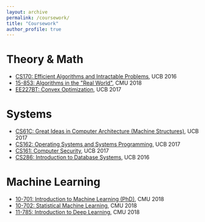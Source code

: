 ```yaml
---
layout: archive
permalink: /coursework/
title: "Coursework"
author_profile: true
---
```


Theory & Math
======
* [CS170: Efficient Algorithms and Intractable Problems](https://cs170.org/), UCB 2016
* [15-853: Algorithms in the "Real World"](http://www.cs.cmu.edu/afs/cs/project/pscico-guyb/realworld/www/indexS18.html), CMU 2018
* [EE227BT: Convex Optimization](https://people.eecs.berkeley.edu/~sojoudi/Course_EE227BT_F18.html), UCB 2017

Systems
======
* [CS61C: Great Ideas in Computer Architecture (Machine Structures)](http://inst.eecs.berkeley.edu/~cs61c/fa18/), UCB 2017
* [CS162: Operating Systems and Systems Programming](https://cs162.eecs.berkeley.edu/), UCB 2017
* [CS161: Computer Security](http://www-inst.eecs.berkeley.edu/~cs161/fa18/), UCB 2017
* [CS286: Introduction to Database Systems](https://www.cs186berkeley.net/), UCB 2016

Machine Learning
======
* [10-701: Introduction to Machine Learning (PhD)](https://www.cs.cmu.edu/~pradeepr/701/), CMU 2018
* [10-702: Statistical Machine Learning](http://www.stat.cmu.edu/~larry/=sml/), CMU 2018
* [11-785: Introduction to Deep Learning](http://deeplearning.cs.cmu.edu/), CMU 2018
